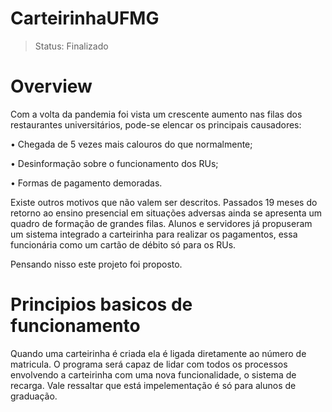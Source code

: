 # CarteirinhaUFMG
>Status: Finalizado
# Overview

 Com a volta da pandemia foi vista um crescente aumento nas filas dos restaurantes universitários, pode-se elencar os principais causadores:

• Chegada de 5 vezes mais calouros do que normalmente;

• Desinformação sobre o funcionamento dos RUs;

• Formas de pagamento demoradas.

Existe outros motivos que não valem ser descritos. Passados 19 meses do retorno ao ensino presencial em situações adversas ainda se apresenta um quadro de formação de grandes filas. Alunos e servidores já propuseram um sistema integrado a carteirinha para realizar os pagamentos, essa funcionária como um cartão de débito só para os RUs.

Pensando nisso este projeto foi proposto.

# Principios basicos de funcionamento

 Quando uma carteirinha é criada ela é ligada diretamente ao número de matricula. O programa será capaz de lidar com todos os processos envolvendo a carteirinha com uma nova funcionalidade, o sistema de recarga. Vale ressaltar que está impelementação é só para alunos de graduação.
